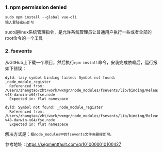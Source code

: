 ### 1. npm permission denied
```
sudo npm install --global vue-cli
输入登陆密码即可
```
sudo是linux系统管理指令，是允许系统管理员让普通用户执行一些或者全部的root命令的一个工具

### 2. fsevents
从GitHub上下载一个项目，然后执行`npm install`命令，安装完成依赖后，运行报如下错误：
```
dyld: lazy symbol binding failed: Symbol not found: _node_module_register
  Referenced from: /Users/zhangtao/zht/work/wxmgr/node_modules/fsevents/lib/binding/Release/node-v48-darwin-x64/fse.node
  Expected in: flat namespace

dyld: Symbol not found: _node_module_register
  Referenced from: /Users/zhangtao/zht/work/wxmgr/node_modules/fsevents/lib/binding/Release/node-v48-darwin-x64/fse.node
  Expected in: flat namespace
```

解决方式是：`把node_modules中的fsevents文件夹删掉即可。`

参考地址：https://segmentfault.com/q/1010000010100427
